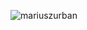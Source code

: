 

<p align="left"> <img src="https://komarev.com/ghpvc/?username=mariuszurban&label=Profile%20views&color=0e75b6&style=flat" alt="mariuszurban" /> </p>

